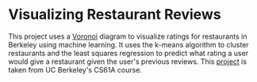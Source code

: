# Visualizing Restaurant Reviews

This project uses a [Voronoi](https://en.wikipedia.org/wiki/Voronoi_diagram) diagram to visualize ratings for restaurants in Berkeley using machine learning. It uses the k-means algorithm to cluster restaurants and the least squares regression to predict what rating a user would give a restaurant given the user's previous reviews. This [project](https://inst.eecs.berkeley.edu/~cs61a/fa17/proj/maps/) is taken from UC Berkeley's CS61A course.
